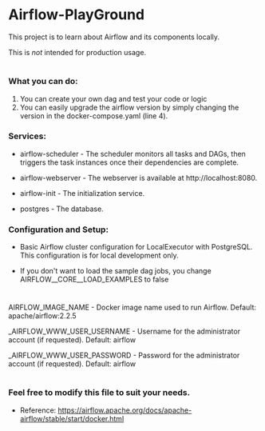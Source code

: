 # Airflow-PlayGround

This project is to learn about Airflow and its components locally.

This is *not* intended for production usage. 

#

### What you can do: 
1. You can create your own dag and test your code or logic
2. You can easily upgrade the airflow version by simply changing the version in the docker-compose.yaml (line 4).

### Services:

* airflow-scheduler - The scheduler monitors all tasks and DAGs, then triggers the task instances once their dependencies are complete.

* airflow-webserver - The webserver is available at http://localhost:8080.

* airflow-init - The initialization service.

* postgres - The database.

### Configuration and Setup:

* Basic Airflow cluster configuration for LocalExecutor with PostgreSQL. This configuration is for local development only.

* If you don't want to load the sample dag jobs, you change AIRFLOW__CORE__LOAD_EXAMPLES to false


#

AIRFLOW_IMAGE_NAME           - Docker image name used to run Airflow.
                               Default: apache/airflow:2.2.5

_AIRFLOW_WWW_USER_USERNAME   - Username for the administrator account (if requested).
                               Default: airflow

_AIRFLOW_WWW_USER_PASSWORD   - Password for the administrator account (if requested).
                               Default: airflow

#

### Feel free to modify this file to suit your needs.

* Reference: https://airflow.apache.org/docs/apache-airflow/stable/start/docker.html
